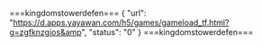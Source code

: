 ===kingdomstowerdefen=== 
{ "url": "https://d.apps.yayawan.com/h5/games/gameload_tf.html?g=zgfknzgios&amp", "status": "0" } ===kingdomstowerdefen===
